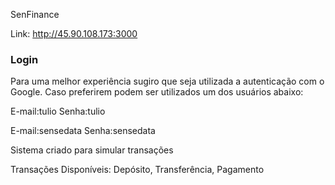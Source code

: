 SenFinance

Link: http://45.90.108.173:3000

### Login
Para uma melhor experiência sugiro que seja utilizada a autenticação com o Google.
Caso preferirem podem ser utilizados um dos usuários abaixo:

E-mail:tulio 
Senha:tulio


E-mail:sensedata
Senha:sensedata





Sistema criado para simular transações

Transações Disponíveis:
Depósito,
Transferência,
Pagamento



